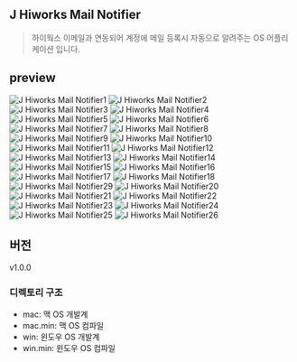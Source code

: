 ## J Hiworks Mail Notifier
> 하이웍스 이메일과 연동되어 계정에 메일 등록시 자동으로 알려주는 OS 어플리케이션 입니다.

## preview
![J Hiworks Mail Notifier1](@preview/J-Hiworks-Mail-Notifier-Preview1.jpg)
![J Hiworks Mail Notifier2](@preview/J-Hiworks-Mail-Notifier-Preview2.jpg)
![J Hiworks Mail Notifier3](@preview/J-Hiworks-Mail-Notifier-Preview3.jpg)
![J Hiworks Mail Notifier4](@preview/J-Hiworks-Mail-Notifier-Preview4.jpg)
![J Hiworks Mail Notifier5](@preview/J-Hiworks-Mail-Notifier-Preview5.jpg)
![J Hiworks Mail Notifier6](@preview/J-Hiworks-Mail-Notifier-Preview6.jpg)
![J Hiworks Mail Notifier7](@preview/J-Hiworks-Mail-Notifier-Preview7.jpg)
![J Hiworks Mail Notifier8](@preview/J-Hiworks-Mail-Notifier-Preview8.jpg)
![J Hiworks Mail Notifier9](@preview/J-Hiworks-Mail-Notifier-Preview9.jpg)
![J Hiworks Mail Notifier10](@preview/J-Hiworks-Mail-Notifier-Preview10.jpg)
![J Hiworks Mail Notifier11](@preview/J-Hiworks-Mail-Notifier-Preview11.jpg)
![J Hiworks Mail Notifier12](@preview/J-Hiworks-Mail-Notifier-Preview12.jpg)
![J Hiworks Mail Notifier13](@preview/J-Hiworks-Mail-Notifier-Preview13.jpg)
![J Hiworks Mail Notifier14](@preview/J-Hiworks-Mail-Notifier-Preview14.jpg)
![J Hiworks Mail Notifier15](@preview/J-Hiworks-Mail-Notifier-Preview15.jpg)
![J Hiworks Mail Notifier16](@preview/J-Hiworks-Mail-Notifier-Preview16.jpg)
![J Hiworks Mail Notifier17](@preview/J-Hiworks-Mail-Notifier-Preview17.jpg)
![J Hiworks Mail Notifier18](@preview/J-Hiworks-Mail-Notifier-Preview18.jpg)
![J Hiworks Mail Notifier29](@preview/J-Hiworks-Mail-Notifier-Preview19.jpg)
![J Hiworks Mail Notifier20](@preview/J-Hiworks-Mail-Notifier-Preview20.jpg)
![J Hiworks Mail Notifier21](@preview/J-Hiworks-Mail-Notifier-Preview21.jpg)
![J Hiworks Mail Notifier22](@preview/J-Hiworks-Mail-Notifier-Preview22.jpg)
![J Hiworks Mail Notifier23](@preview/J-Hiworks-Mail-Notifier-Preview23.jpg)
![J Hiworks Mail Notifier24](@preview/J-Hiworks-Mail-Notifier-Preview24.jpg)
![J Hiworks Mail Notifier25](@preview/J-Hiworks-Mail-Notifier-Preview25.jpg)
![J Hiworks Mail Notifier26](@preview/J-Hiworks-Mail-Notifier-Preview26.jpg)

## 버전
v1.0.0

### 디렉토리 구조
- mac: 맥 OS 개발계
- mac.min: 맥 OS 컴파일
- win: 윈도우 OS 개발계
- win.min: 윈도우 OS 컴파일

